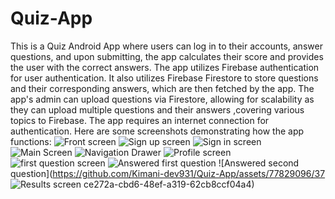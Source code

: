 # Quiz-App
This is a Quiz Android App where users can log in to their accounts, answer questions, and upon submitting, the app calculates their score and provides the user with the correct answers. The app utilizes Firebase authentication for user authentication. It also utilizes Firebase Firestore to store questions and their corresponding answers, which are then fetched by the app. The app's admin can upload questions via Firestore, allowing for scalability as they can upload multiple questions and their answers ,covering various topics to Firebase. The app requires an internet connection for authentication. Here are some screenshots demonstrating how the app functions:
![Front screen](https://github.com/Kimani-dev931/Quiz-App/assets/77829096/523bb71f-b2c3-44e9-b37d-eb2b7be99d63)
![Sign up screen](https://github.com/Kimani-dev931/Quiz-App/assets/77829096/96280379-4f49-4ecc-bf6a-6c800a0efb53)
![Sign in screen](https://github.com/Kimani-dev931/Quiz-App/assets/77829096/118b4471-de97-44e8-8941-91200e6224cc)
![Main Screen](https://github.com/Kimani-dev931/Quiz-App/assets/77829096/d15d5f65-92cc-49f3-b791-49fa325590fe)
![Navigation Drawer](https://github.com/Kimani-dev931/Quiz-App/assets/77829096/6a62de0c-e91b-4fe7-a249-f022365720c2)
![Profile screen](https://github.com/Kimani-dev931/Quiz-App/assets/77829096/ac309b85-8cc7-4f95-ac59-a4eb54c3cf38)
![first question screen](https://github.com/Kimani-dev931/Quiz-App/assets/77829096/afed2874-b41a-48e3-a802-1cde68a8c0e6)
![Answered first question](https://github.com/Kimani-dev931/Quiz-App/assets/77829096/6428dbc0-de73-4327-b4c1-80ed6e1c0181)
![Answered second question](https://github.com/Kimani-dev931/Quiz-App/assets/77829096/37
![Results screen](https://github.com/Kimani-dev931/Quiz-App/assets/77829096/2deecd4f-5e66-460d-a88b-11fc51e82f7d)
ce272a-cbd6-48ef-a319-62cb8ccf04a4)
